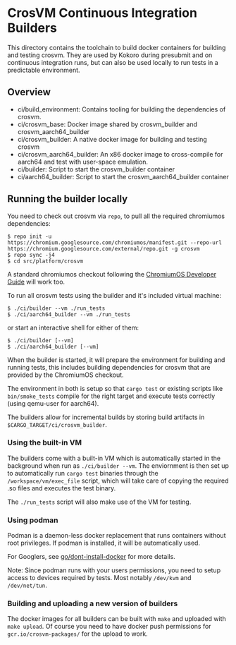 # CrosVM Continuous Integration Builders

This directory contains the toolchain to build docker containers for building
and testing crosvm. They are used by Kokoro during presubmit and on continuous
integration runs, but can also be used locally to run tests in a predictable
environment.

## Overview

- ci/build_environment: Contains tooling for building the dependencies of
  crosvm.
- ci/crosvm_base: Docker image shared by crosvm_builder and
  crosvm_aarch64_builder
- ci/crosvm_builder: A native docker image for building and testing crosvm
- ci/crosvm_aarch64_builder: An x86 docker image to cross-compile for aarch64
  and test with user-space emulation.
- ci/builder: Script to start the crosvm_builder container
- ci/aarch64_builder: Script to start the crosvm_aarch64_builder container

## Running the builder locally

You need to check out crosvm via `repo`, to pull all the required chromiumos
dependencies:

```
$ repo init -u https://chromium.googlesource.com/chromiumos/manifest.git --repo-url https://chromium.googlesource.com/external/repo.git -g crosvm
$ repo sync -j4
$ cd src/platform/crosvm
```

A standard chromiumos checkout following the
[ChromiumOS Developer Guide](https://chromium.googlesource.com/chromiumos/docs/+/master/developer_guide.md#Get-the-Source)
will work too.

To run all crosvm tests using the builder and it's included virtual machine:

```
$ ./ci/builder --vm ./run_tests
$ ./ci/aarch64_builder --vm ./run_tests
```

or start an interactive shell for either of them:

```
$ ./ci/builder [--vm]
$ ./ci/aarch64_builder [--vm]
```

When the builder is started, it will prepare the environment for building and
running tests, this includes building dependencies for crosvm that are provided
by the ChromiumOS checkout.

The environment in both is setup so that `cargo test` or existing scripts like
`bin/smoke_tests` compile for the right target and execute tests correctly
(using qemu-user for aarch64).

The builders allow for incremental builds by storing build artifacts in
`$CARGO_TARGET/ci/crosvm_builder`.

### Using the built-in VM

The builders come with a built-in VM which is automatically started in the
background when run as `./ci/builder --vm`. The enviornment is then set up to
automatically run `cargo test` binaries through the `/workspace/vm/exec_file`
script, which will take care of copying the required .so files and executes the
test binary.

The `./run_tests` script will also make use of the VM for testing.

### Using podman

Podman is a daemon-less docker replacement that runs containers without root
privileges. If podman is installed, it will be automatically used.

For Googlers, see [go/dont-install-docker](http://go/dont-install-docker) for
more details.

Note: Since podman runs with your users permissions, you need to setup access to
devices required by tests. Most notably `/dev/kvm` and `/dev/net/tun`.

### Building and uploading a new version of builders

The docker images for all builders can be built with `make` and uploaded with
`make upload`. Of course you need to have docker push permissions for
`gcr.io/crosvm-packages/` for the upload to work.
